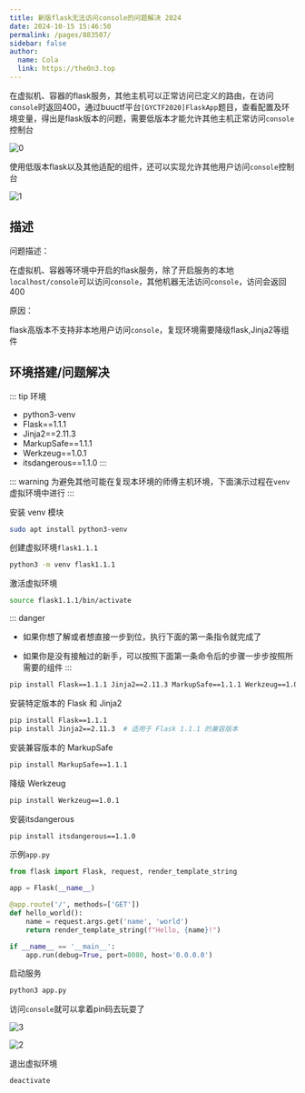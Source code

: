 ```yaml
---
title: 新版flask无法访问console的问题解决 2024
date: 2024-10-15 15:46:50
permalink: /pages/883507/
sidebar: false
author: 
  name: Cola
  link: https://the0n3.top
---
```


在虚拟机、容器的flask服务，其他主机可以正常访问已定义的路由，在访问`console`时返回400，通过buuctf平台`[GYCTF2020]FlaskApp`题目，查看配置及环境变量，得出是flask版本的问题，需要低版本才能允许其他主机正常访问`console`控制台

![0](https://the0n3.top/medias/flask-console/0.png)

使用低版本flask以及其他适配的组件，还可以实现允许其他用户访问`console`控制台

![1](https://the0n3.top/medias/flask-console/1.png)


## 描述

问题描述：

在虚拟机、容器等环境中开启的flask服务，除了开启服务的本地`localhost/console`可以访问`console`，其他机器无法访问`console`，访问会返回400

原因：

flask高版本不支持非本地用户访问`console`，复现环境需要降级flask,Jinja2等组件

## 环境搭建/问题解决

::: tip 环境
- python3-venv
- Flask==1.1.1
- Jinja2==2.11.3
- MarkupSafe==1.1.1
- Werkzeug==1.0.1
- itsdangerous==1.1.0
:::


::: warning
为避免其他可能在复现本环境的师傅主机环境，下面演示过程在`venv`虚拟环境中进行
:::


安装 venv 模块

```bash
sudo apt install python3-venv
```

创建虚拟环境`flask1.1.1`

```bash
python3 -m venv flask1.1.1
```

激活虚拟环境
```bash
source flask1.1.1/bin/activate
```

::: danger
- 如果你想了解或者想直接一步到位，执行下面的第一条指令就完成了

- 如果你是没有接触过的新手，可以按照下面第一条命令后的步骤一步步按照所需要的组件
:::

```bash
pip install Flask==1.1.1 Jinja2==2.11.3 MarkupSafe==1.1.1 Werkzeug==1.0.1 itsdangerous==1.1.0
```


安装特定版本的 Flask 和 Jinja2
```bash
pip install Flask==1.1.1
pip install Jinja2==2.11.3  # 适用于 Flask 1.1.1 的兼容版本
```

安装兼容版本的 MarkupSafe

```bash
pip install MarkupSafe==1.1.1
```

降级 Werkzeug

```bash
pip install Werkzeug==1.0.1
```

安装itsdangerous 

```bash
pip install itsdangerous==1.1.0
```

示例`app.py`

```python
from flask import Flask, request, render_template_string

app = Flask(__name__)

@app.route('/', methods=['GET'])
def hello_world():
    name = request.args.get('name', 'world')
    return render_template_string(f"Hello, {name}!")

if __name__ == '__main__':
    app.run(debug=True, port=8080, host='0.0.0.0')
```

启动服务
```bash
python3 app.py
```

访问`console`就可以拿着pin码去玩耍了

![3](https://the0n3.top/medias/flask-console/3.png)

![2](https://the0n3.top/medias/flask-console/2.png)

退出虚拟环境
```bash
deactivate
```
